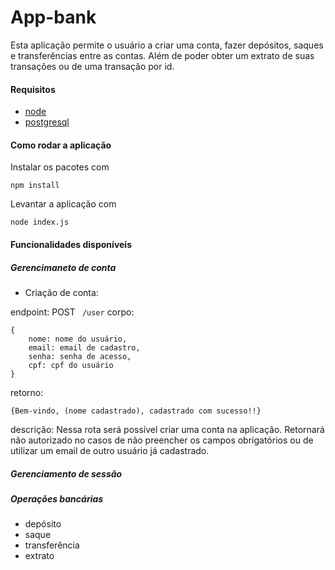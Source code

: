 # App-bank

Esta aplicação permite o usuário a criar uma conta, fazer depósitos, saques e transferências entre as contas. Além de poder obter um extrato de suas transações ou de uma transação por id. 

#### Requisitos

- [node](https://nodejs.org/en/download/)
- [postgresql](https://www.postgresql.org/download/)

#### Como rodar a aplicação

Instalar os pacotes com

```
npm install
```

Levantar a aplicação com 

```
node index.js
```

#### Funcionalidades disponíveis 

##### Gerencimaneto de conta

- Criação de conta:

endpoint: POST ``` /user```
corpo:
```
{
    nome: nome do usuário, 
    email: email de cadastro, 
    senha: senha de acesso,
    cpf: cpf do usuário
}
```
retorno: 
```
{Bem-vindo, (nome cadastrado), cadastrado com sucesso!!}
```
descrição: Nessa rota será possível criar uma conta na aplicação. Retornará não autorizado no casos de não preencher os campos obrigatórios ou de utilizar um email de outro usuário já cadastrado.


##### Gerenciamento de sessão


##### Operações bancárias
- depósito
- saque
- transferência
- extrato 
